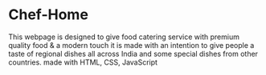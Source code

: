 # Chef-Home
This webpage is designed to give food catering service with premium quality food & a modern touch it is made with an intention to give people a taste of regional dishes all across India and some special dishes from other countries.
made with HTML, CSS, JavaScript
